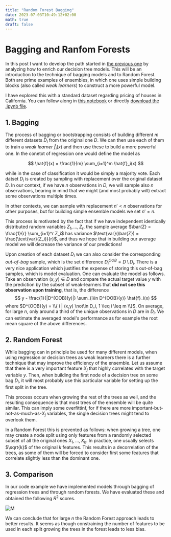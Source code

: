 ```yaml
---
title: "Random Forest Bagging"
date: 2023-07-03T10:49:12+02:00
math: true
draft: false
---
```


# Bagging and Ranfom Forests

In this post I want to develop the path started in [the previous one](https://jesusaguado.github.io/posts/decision-tree/)
by analyzing how to enrich our decision tree models. This will be
an introduction to the technique of bagging models and to
Random Forest. Both are prime examples of ensembles, in which
one uses simple building blocks (also called *weak learners*) to
construct a more powerful model.

I have explored this with a standard dataset regarding pricing of houses
in California. You can follow along in [this notebook](/docs/bagged-trees-vs-random-forest.html)
or directly [download the .ipynb file](/docs/bagged-trees-vs-random-forest.ipynb).

## 1. Bagging

The process of bagging or bootstrapping consists of building different $m$
different datasets $D_i$ from the original one $D$. We can then use each
of them to train a *weak learner* $\hat{f}_i(x)$ and then use these to build a more
powerful one. In the conetxt of regression one would define the model as

$$
\hat{f}(x) = \frac{1}{m} \sum_{i=1}^m \hat{f}_i(x)
$$

while in the case of classification it would be simply a majority vote.
Each datset $D_i$ is created by sampling with replacement over the original 
dataset $D$. In our context, if we have $n$ observations in $D$, we will
sample also $n$ observations, bearing in mind that we might (and most probably
will) extract some observations multiple times.

In other contexts, we can sample with replacement $n' < n$ observations for
other purposes, but for building simple ensemble models we set $n' = n$.

This process is motivated by the fact that if we have independent
identically distributed random variables
$Z_1,\dots, Z_r$, the sample average $\bar{Z} = \frac{1}{r} \sum_{i=1}^r Z_i$
has variance $\text{var}(\bar{Z}) = \frac{\text{var}(Z_i)}{r}$,
and thus we hope that in building our average model we will decrease the variance
of our predictions!

Upon creation of each dataset $D_i$ we can also consider the corresponding
*out-of-bag* sample, which is the set difference $D_i^{OOB} = D \setminus D_i$.
There is a very nice application which justifies the expense of storing this
out-of-bag samples, which is model evaluation. One can evaluate the model
as follows. Take an observation $(x,y)\in D$ and compare the actual target
value $y$ with the prediction by the subset of weak-learners that **did not
see this observation upon training**, that is, the difference
$$
y - \frac{1}{|D^{OOB}(y)|} \sum_{i\in D^{OOB}(y)} \hat{f}_i(x)
$$
where $D^{OOB}(y) = \\{ i | (x,y) \not\in D_i, 1 \leq i \leq m \\}$. On 
average, for large $n$, only around a third of the unique observations
in $D$ are in $D_i$. We can estimate the averaged model's performance as
for example the root mean square of the above differences.

## 2. Random Forest

While bagging can in principle be used for many different models, when
using regression or decision trees as weak learners there is a further 
technique that may improve the efficiency of the ensemble. Let us assume that
there is a very important feature $X_j$ that highly correlates with the
target variable $y$. Then, when building the first node of a decision tree
on some bag $D_i$, it will most probably use this particular variable for
setting up the first split in the tree.

This process occurs when growing the rest of the trees as well, and the
resulting consequence is that most trees of the ensemble will be quite similar.
This can imply some overfittinf, for if there are more important-but-not-as-much-as-$X_j$
variables, the single decision trees might tend to overlook them.

In a Random Forest this is prevented as follows: when growing a tree, one may
create a node split using only features from a randomly selected subset of
all the original ones $X_1,\dots, X_k$. In practice, one usually
selects $\sqrt{k}$ of the original $k$ features. This results in a decorrelation
of the trees, as some of them will be forced to consider first some features
that correlate slightly less than the dominant one.

## 3. Comparison

In our code example we have implemented models through bagging of regression
trees and through random forests. We have evaluated these and obtained the
following $R^2$ scores.

![M](/pics/random-forest/bagging-vs-random-forest.png)

We can conclude that for large $n$ the Random Forest approach leads to better
results. It seems as though constraining the number of features to be used
in each split growing the trees in the forest leads to less bias.
